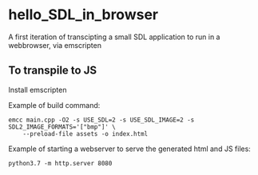 # hello_SDL_in_browser
A first iteration of transcipting a small SDL application to run in a webbrowser, via emscripten

## To transpile to JS
Install emscripten

Example of build command:
```
emcc main.cpp -O2 -s USE_SDL=2 -s USE_SDL_IMAGE=2 -s SDL2_IMAGE_FORMATS='["bmp"]' \
    --preload-file assets -o index.html
```

Example of starting a webserver to serve the generated html and JS files:
```
python3.7 -m http.server 8080
```